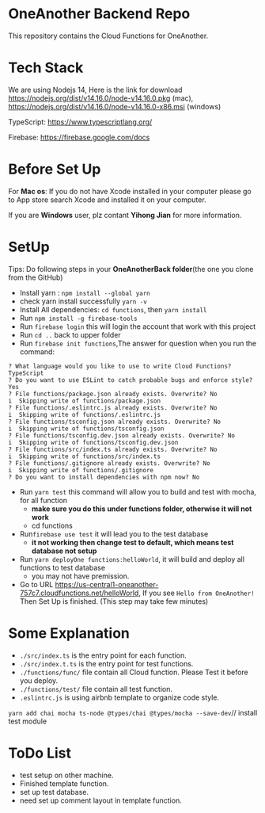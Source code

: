 # OneAnother Backend Repo

This repository contains the Cloud Functions for OneAnother.

# Tech Stack
We are using Nodejs 14, Here is the link for download https://nodejs.org/dist/v14.16.0/node-v14.16.0.pkg (mac), https://nodejs.org/dist/v14.16.0/node-v14.16.0-x86.msi (windows) 

TypeScript: https://www.typescriptlang.org/

Firebase: https://firebase.google.com/docs


# Before Set Up
For **Mac os**: If you do not have Xcode installed in your computer please go to App store search Xcode and installed it on your computer.

If you are **Windows** user, plz contant **Yihong Jian** for more information.

# SetUp
Tips: Do following steps in your **OneAnotherBack folder**(the one you clone from the GitHub)

- Install yarn : `npm install --global yarn `
- check yarn install successfully `yarn -v`
- Install All dependencies: `cd functions`, then `yarn install`
- Run `npm install -g firebase-tools`
- Run `firebase login` this will login the account that work with this project
- Run `cd ..` back to upper folder
- Run `firebase init functions`,The answer for question when you run the command:
```
? What language would you like to use to write Cloud Functions? TypeScript
? Do you want to use ESLint to catch probable bugs and enforce style? Yes
? File functions/package.json already exists. Overwrite? No
i  Skipping write of functions/package.json
? File functions/.eslintrc.js already exists. Overwrite? No
i  Skipping write of functions/.eslintrc.js
? File functions/tsconfig.json already exists. Overwrite? No
i  Skipping write of functions/tsconfig.json
? File functions/tsconfig.dev.json already exists. Overwrite? No
i  Skipping write of functions/tsconfig.dev.json
? File functions/src/index.ts already exists. Overwrite? No
i  Skipping write of functions/src/index.ts
? File functions/.gitignore already exists. Overwrite? No
i  Skipping write of functions/.gitignore
? Do you want to install dependencies with npm now? No
```

- Run `yarn test` this command will allow you to build and test with mocha, for all function 
  - **make sure you do this under functions folder, otherwise it will not work**
  - cd functions
- Run`firebase use test` it will lead you to the test database
  - **it not working then change test to default, which means test database not setup** 
- Run `yarn deployOne functions:helloWorld`, it will build and deploy all functions to test database
  - you may not have premission.
- Go to URL https://us-central1-oneanother-757c7.cloudfunctions.net/helloWorld, If you see `Hello from OneAnother!` Then Set Up is finished. (This step may take few minutes)

# Some Explanation
- `./src/index.ts` is the entry point for each function.
- `./src/index.t.ts` is the entry point for test functions.
- `./functions/func/` file contain all Cloud function. Please Test it before you deploy.
- `./functions/test/` file contain all test function.
- `.eslintrc.js` is using airbnb template to organize code style.

`yarn add chai mocha ts-node @types/chai @types/mocha --save-dev`// install test module

# ToDo List
- test setup on other machine.
- Finished template function.
- set up test database.
- need set up comment layout in template function.

